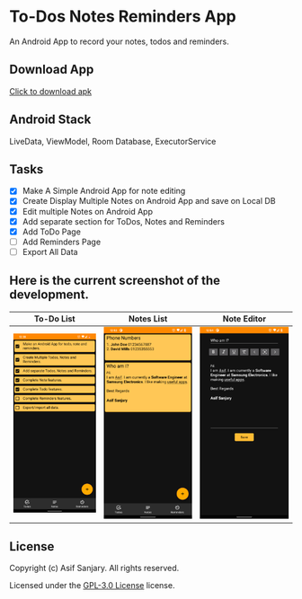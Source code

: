 # To-Dos Notes Reminders App

An Android App to record your notes, todos and reminders.

## Download App

[Click to download apk](https://github.com/asifsanjary/ListsNotesReminders/releases/download/0.02/Todos.Notes.Reminders.apk)

## Android Stack

LiveData, ViewModel, Room Database, ExecutorService

## Tasks

- [x] Make A Simple Android App for note editing
- [x] Create Display Multiple Notes on Android App and save on Local DB
- [x] Edit multiple Notes on Android App
- [x] Add separate section for ToDos, Notes and Reminders
- [x] Add ToDo Page
- [ ] Add Reminders Page
- [ ] Export All Data

## Here is the current screenshot of the development.

|                                To-Do List                                 |                                Notes List                                 |                                Note Editor                                 |
| :-----------------------------------------------------------------------: | :-----------------------------------------------------------------------: | :------------------------------------------------------------------------: |
| ![Alt text](./AppScreenshots/Screenshot_20210614-003806.png "To-Do List") | ![Alt text](./AppScreenshots/Screenshot_20210614-005313.png "Notes List") | ![Alt text](./AppScreenshots/Screenshot_20210614-005407.png "Note Editor") |

## License

Copyright (c) Asif Sanjary. All rights reserved.

Licensed under the [GPL-3.0 License](LICENSE) license.
